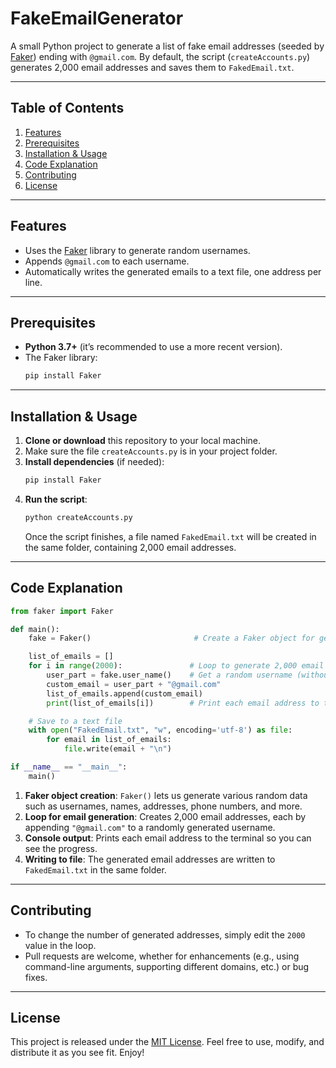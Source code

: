 # FakeEmailGenerator

A small Python project to generate a list of fake email addresses (seeded by [Faker](https://pypi.org/project/Faker/)) ending with `@gmail.com`. By default, the script (`createAccounts.py`) generates 2,000 email addresses and saves them to `FakedEmail.txt`.

---

## Table of Contents
1. [Features](#features)
2. [Prerequisites](#prerequisites)
3. [Installation & Usage](#installation--usage)
4. [Code Explanation](#code-explanation)
5. [Contributing](#contributing)
6. [License](#license)

---

## Features
- Uses the [Faker](https://pypi.org/project/Faker/) library to generate random usernames.
- Appends `@gmail.com` to each username.
- Automatically writes the generated emails to a text file, one address per line.

---

## Prerequisites
- **Python 3.7+** (it’s recommended to use a more recent version).
- The Faker library:
  ```bash
  pip install Faker
  ```

---

## Installation & Usage

1. **Clone or download** this repository to your local machine.
2. Make sure the file `createAccounts.py` is in your project folder.
3. **Install dependencies** (if needed):
   ```bash
   pip install Faker
   ```
4. **Run the script**:
   ```bash
   python createAccounts.py
   ```
   Once the script finishes, a file named `FakedEmail.txt` will be created in the same folder, containing 2,000 email addresses.

---

## Code Explanation

```python
from faker import Faker

def main():
    fake = Faker()                       # Create a Faker object for generating fake data

    list_of_emails = []
    for i in range(2000):               # Loop to generate 2,000 email addresses
        user_part = fake.user_name()    # Get a random username (without any domain)
        custom_email = user_part + "@gmail.com"
        list_of_emails.append(custom_email)
        print(list_of_emails[i])        # Print each email address to the console

    # Save to a text file
    with open("FakedEmail.txt", "w", encoding='utf-8') as file:
        for email in list_of_emails:
            file.write(email + "\n")

if __name__ == "__main__":
    main()
```

1. **Faker object creation**: `Faker()` lets us generate various random data such as usernames, names, addresses, phone numbers, and more.  
2. **Loop for email generation**: Creates 2,000 email addresses, each by appending `"@gmail.com"` to a randomly generated username.  
3. **Console output**: Prints each email address to the terminal so you can see the progress.  
4. **Writing to file**: The generated email addresses are written to `FakedEmail.txt` in the same folder.

---

## Contributing
- To change the number of generated addresses, simply edit the `2000` value in the loop.  
- Pull requests are welcome, whether for enhancements (e.g., using command-line arguments, supporting different domains, etc.) or bug fixes.

---

## License
This project is released under the [MIT License](LICENSE). Feel free to use, modify, and distribute it as you see fit. Enjoy!

